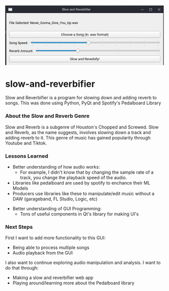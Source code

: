 ![Slow and Reverbifier GUI](./images/slowAndReverb.png)

# slow-and-reverbifier
Slow and Reverbifier is a program for slowing down and adding reverb to songs. This was done using Python, PyQt and Spotify's Pedalboard Library

### About the Slow and Reverb Genre
Slow and Reverb is a subgenre of Houston's Chopped and Screwed. Slow and Reverb, as the name suggests, involves slowing down a track and adding reverb to it.
This genre of music has gained popularity through Youtube and Tiktok.

### Lessons Learned
<ul>
  <li>
    Better understanding of how audio works:
    <ul>
      <li>For example, I didn't know that by changing the sample rate of a track, you change the playback speed of the audio.</li>
    </ul>
  </li>
  <li>
    Libraries like pedalboard are used by spotify to enchance their ML Models 
  </li>
  <li>
    Producers use libraries like these to manipulate/edit music without a DAW (garageband, FL Studio, Logic, etc)
  </li>
</ul>

<ul>
  <li>
    Better understanding of GUI Programming:
    <ul>
      <li>Tons of useful components in Qt's library for making UI's</li>
    </ul>
  </li>
</ul>


### Next Steps

First I want to add more functionality to this GUI:
  - Being able to process multiple songs
  - Audio playback from the GUI

I also want to continue exploring audio manipulation and analysis. I want to do that through:
  - Making a slow and reverbifier web app
  - Playing around/learning more about the Pedalboard library


